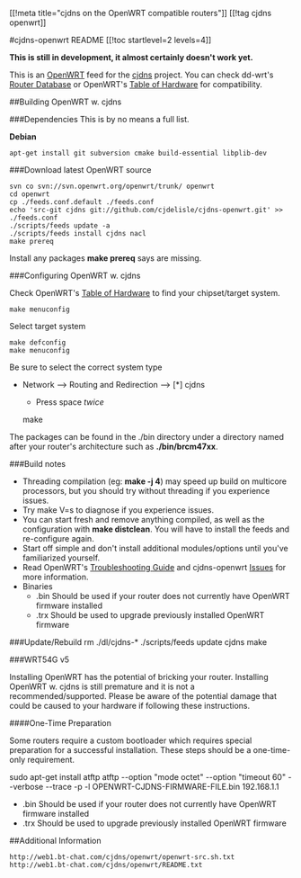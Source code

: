 
[[!meta title="cjdns on the OpenWRT compatible routers"]]
[[!tag cjdns openwrt]]

#cjdns-openwrt README
[[!toc startlevel=2 levels=4]]

**This is still in development, it almost certainly doesn't work yet.**

This is an [OpenWRT](openwrt.org/) feed for the [cjdns](https://github.com/cjdelisle/cjdns) project.  You can check dd-wrt's [Router Database](http://www.dd-wrt.com/site/support/router-database) or OpenWRT's [Table of Hardware](http://wiki.openwrt.org/toh/start) for compatibility.


##Building OpenWRT w. cjdns

###Dependencies
This is by no means a full list.

**Debian**

    apt-get install git subversion cmake build-essential libplib-dev

###Download latest OpenWRT source

    svn co svn://svn.openwrt.org/openwrt/trunk/ openwrt
    cd openwrt
    cp ./feeds.conf.default ./feeds.conf
    echo 'src-git cjdns git://github.com/cjdelisle/cjdns-openwrt.git' >> ./feeds.conf
    ./scripts/feeds update -a
    ./scripts/feeds install cjdns nacl
    make prereq

Install any packages **make prereq** says are missing.

###Configuring OpenWRT w. cjdns

Check OpenWRT's [Table of Hardware](http://wiki.openwrt.org/toh/start) to find your chipset/target system.
	
	make menuconfig

Select target system

	make defconfig
	make menuconfig

Be sure to select the correct system type

* Network --> Routing and Redirection --> [*] cjdns
	* Press space *twice*


	make

The packages can be found in the ./bin directory under a directory named after your router's architecture such as **./bin/brcm47xx**.

###Build notes
* Threading compilation (eg: **make -j 4**) may speed up build on multicore processors, but you should try without threading if you experience issues.
* Try make V=s to diagnose if you experience issues.
* You can start fresh and remove anything compiled, as well as the configuration with **make distclean**.  You will have to install the feeds and re-configure again.
* Start off simple and don't install additional modules/options until you've familiarized yourself.
* Read OpenWRT's [Troubleshooting Guide](http://wiki.openwrt.org/doc/howto/build#troubleshooting) and cjdns-openwrt [Issues](https://github.com/cjdelisle/cjdns-openwrt/issues) for more information.
* Binaries
	* .bin Should be used if your router does not currently have OpenWRT firmware installed
	* .trx Should be used to upgrade previously installed OpenWRT firmware

###Update/Rebuild
    rm ./dl/cjdns-*
    ./scripts/feeds update cjdns
    make


###WRT54G v5

Installing OpenWRT has the potential of bricking your router.  Installing OpenWRT w. cjdns is still premature and it is not a recommended/supported.  Please be aware of the potential damage that could be caused to your hardware if following these instructions.

####One-Time Preparation

Some routers require a custom bootloader which requires special preparation for a successful installation.  These steps should be a one-time-only requirement.

sudo apt-get install atftp
atftp --option "mode octet" --option "timeout  60" --verbose --trace -p -l OPENWRT-CJDNS-FIRMWARE-FILE.bin 192.168.1.1

* .bin Should be used if your router does not currently have OpenWRT firmware installed
* .trx Should be used to upgrade previously installed OpenWRT firmware



##Additional Information

	http://web1.bt-chat.com/cjdns/openwrt/openwrt-src.sh.txt 
	http://web1.bt-chat.com/cjdns/openwrt/README.txt

